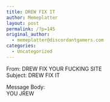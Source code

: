 ```yaml
---
title: DREW FIX IT
author: Memeplatter
layout: post
permalink: /?p=145
original_author:
  - memeplatter@discordantgamers.com
categories:
  - Uncategorized
---
```

From: DREW FIX YOUR FUCKING SITE  
Subject: DREW FIX IT

Message Body:  
YOU JREW